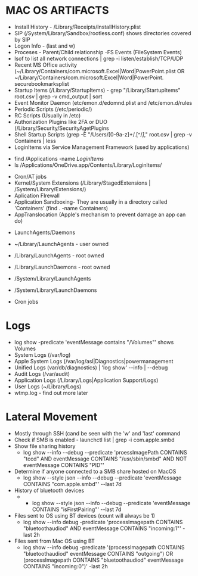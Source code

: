 # MAC OS ARTIFACTS
- Install History - /Library/Receipts/InstallHistory.plist
- SIP (/System/Library/Sandbox/rootless.conf) shows directories covered by SIP
- Logon Info - (last and w)
- Proceses - Parent/Child relationship
-FS Events (FileSystem Events)
 - lsof to list all network connections | grep -i listen/establish/TCP/UDP
 - Recent MS Office activity (~/Library/Containers/com.microsoft.Excel|Word|PowerPoint.plist OR
     ~/Library/Containers/com.microsoft.Excel|Word|PowerPoint. securebookmarksplist
 - Startup Items (/Library/StartupItems) - grep "/Library/StartupItems" root.csv | grep -v cmd_output | sort
 - Event Monitor Daemon (etc/emon.d/edomnd.plist and /etc/emon.d/rules
 - Periodic Scripts (/etc/periodic/)
 - RC Scripts (Usually in /etc)
 - Authorization Plugins like 2FA or DUO (/Library/Security/SecurityAgetPlugins
 - Shell Startup Scripts (grep -E "/Users/[0-9a-z]+/\.[^/*]*," root.csv | grep -v Containers | less
 - LoginItems via Service Management Framework (used by applications)
  * find /Applications -name *LoginItems*
  * ls /Applications/OneDrive.app/Contents/Library/LoginItems/
 - Cron/AT jobs
 - Kernel/System Extensions (/Library/StagedExtensions | /System/Library/Extensions/)
 - Aplication FIrewall
 - Application Sandboxing- They are usually in a directory called 'Containers' (find . -name Containers)
 - AppTranslocation (Apple's mechanism to prevent damage an app can do)
 
 * LaunchAgents/Daemons  
 - ~/Library/LaunchAgents - user owned
 - /Library/LaunchAgents - root owned
 - /Library/LaunchDaemons - root owned
 - /System/Library/LaunchAgents
 - /System/Library/LaunchDaemons
 
 - Cron jobs


# Logs
 - log show -predicate 'eventMessage contains "/Volumes"' shows Volumes
 - System Logs (/var/log)
 - Apple System Logs (/var/log/asl|Diagnostics|powermanagement
 - Unified Logs (var/db/diagnostics) | 'log show' --info | --debug 
 - Audit Logs (/var/audit)
 - Application Logs (/Library/Logs|Application Support/Logs)
 - User Logs (~/Library/Logs)
 - wtmp.log - find out more later
 
 
 # Lateral Movement
  - Mostly through SSH (cand be seen with the 'w' and 'last' command
  - Check if SMB is enabled - launchctl list | grep -i com.apple.smbd
  - Show file sharing history
    * log show --info --debug --predicate 'proessImagePath CONTAINS "tccd" AND eventMessage CONTAINS "/usr/sbin/smbd" AND NOT eventMessage CONTAINS "PID"'
  - Determine if anyone connected to a SMB share hosted on MacOS
      * log show --style json --info --debug --predicate 'eventMessage CONTAINS "com.apple.smbd"' --last 7d
  - History of bluetooth devices
      * * log show --style json --info --debug --predicate 'eventMessage CONTAINS "isFirstPairing"' --last 7d
  - Files sent to OS using BT devices (count will always be 1)
     * log show --info debug -predicate 'processImagepath CONTAINS "bluetoothaudiod" AND eventMessage CONTAINS "incoming:1"' -last 2h
  - Files sent from Mac OS using BT
    * log show --info debug -predicate '(processImagepath CONTAINS "bluetoothaudiod" eventMessage CONTAINS "outgoing") OR (processImagepath CONTAINS "bluetoothaudiod" eventMessage CONTAINS "incoming:0")' -last 2h
     

